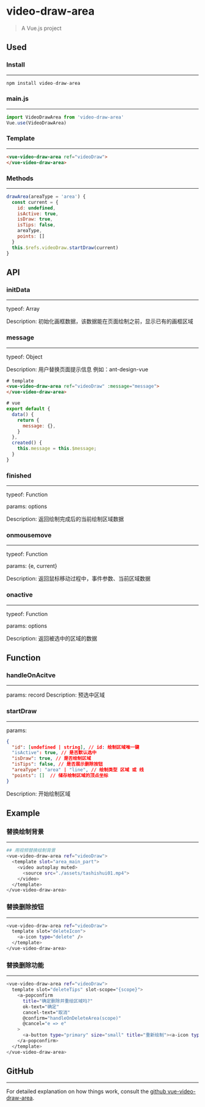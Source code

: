# video-draw-area

> A Vue.js project

## Used

### Install
---
``` javascript
npm install video-draw-area
```
### main.js
---

``` javascript
import VideoDrawArea from 'video-draw-area'
Vue.use(VideoDrawArea)
```

### Template
---
``` html
<vue-video-draw-area ref="videoDraw">
</vue-video-draw-area>
```

### Methods
---
``` javascript
drawArea(areaType = 'area') {
  const current = {
    id: undefined,
    isActive: true,
    isDraw: true,
    isTips: false,
    areaType,
    points: []
  }
  this.$refs.videoDraw.startDraw(current)
}
```

## API

### initData
---
typeof: Array

Description: 初始化画框数据，该数据能在页面绘制之前，显示已有的画框区域

### message
---
typeof: Object

Description: 用户替换页面提示信息 例如：ant-design-vue
```html
# template
<vue-video-draw-area ref="videoDraw" :message="message">
</vue-video-draw-area>
```

```javascript
# vue
export default {
  data() {
    return {
      message: {},
    }
  },
  created() {
    this.message = this.$message;
  }
}
```

### finished
---
typeof: Function

params: options

Description: 返回绘制完成后的当前绘制区域数据


### onmousemove
---
typeof: Function

params: {e, current}

Description: 返回鼠标移动过程中，事件参数、当前区域数据

### onactive
---
typeof: Function

params: options

Description: 返回被选中的区域的数据

## Function

### handleOnAcitve
---
params: record
Description: 预选中区域

### startDraw
---
params:
``` json
{
  "id": [undefined | string], // id: 绘制区域唯一键
  "isActive": true, // 是否默认选中
  "isDraw": true, // 是否绘制区域
  "isTips": false, // 是否展示删除按钮
  "areaType": "area" | "line", // 绘制类型 区域 或 线
  "points": []  // 储存绘制区域的顶点坐标
}
```
Description: 开始绘制区域

## Example

### 替换绘制背景
---
``` bash
## 用视频替换绘制背景
<vue-video-draw-area ref="videoDraw">
  <template slot="area_main_part">
    <video autoplay muted>
      <source src="./assets/tashishui01.mp4">
    </video>
  </template>
</vue-video-draw-area>
```

### 替换删除按钮
---
``` bash
<vue-video-draw-area ref="videoDraw">
  template slot="deleteIcon">
    <a-icon type="delete" />
  </template>
</vue-video-draw-area>
```

### 替换删除功能
---
``` bash
<vue-video-draw-area ref="videoDraw">
  template slot="deleteTips" slot-scope="{scope}">
    <a-popconfirm
      title="确定删除并重绘区域吗?"
      ok-text="确定"
      cancel-text="取消"
      @confirm="handleOnDeleteArea(scope)"
      @cancel="e => e"
    >
      <a-button type="primary" size="small" title="重新绘制"><a-icon type="border-inner"/></a-button>
    </a-popconfirm>
  </template>
</vue-video-draw-area>
```

## GitHub
---
For detailed explanation on how things work, consult the [github vue-video-draw-area](https://github.com/blackbearn/vue-video-draw-area).

